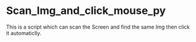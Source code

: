 # Scan_Img_and_click_mouse_py

This is a script which can scan the Screen and find the same Img then click it automaticlly.
